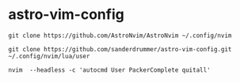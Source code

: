 # astro-vim-config

```
git clone https://github.com/AstroNvim/AstroNvim ~/.config/nvim
```

```
git clone https://github.com/sanderdrummer/astro-vim-config.git ~/.config/nvim/lua/user
```

```
nvim  --headless -c 'autocmd User PackerComplete quitall'
```
